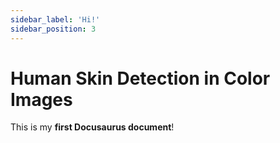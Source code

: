 ```yaml
---
sidebar_label: 'Hi!'
sidebar_position: 3
---
```


# Human Skin Detection in Color Images

This is my **first Docusaurus document**!